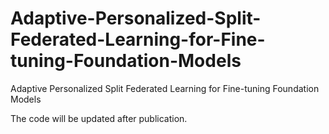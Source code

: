 # Adaptive-Personalized-Split-Federated-Learning-for-Fine-tuning-Foundation-Models
Adaptive Personalized Split Federated Learning for Fine-tuning Foundation Models

The code will be updated after publication.
